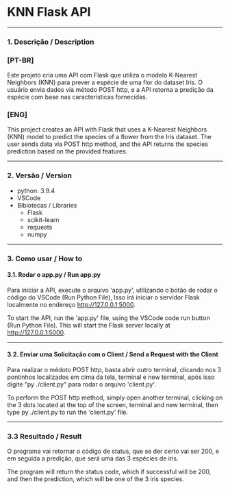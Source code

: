# KNN Flask API

---

### 1. Descrição / Description
### [PT-BR]
Este projeto cria uma API com Flask que utiliza o modelo K-Nearest Neighbors (KNN) para prever a espécie de uma flor do dataset Iris. O usuário envia dados via método POST http, e a API retorna a predição da espécie com base nas características fornecidas.

### [ENG]
This project creates an API with Flask that uses a K-Nearest Neighbors (KNN) model to predict the species of a flower from the Iris dataset. The user sends data via POST http method, and the API returns the species prediction based on the provided features.

---

### 2. Versão / Version
- python: 3.9.4
- VSCode
- Bibiotecas / Libraries
  - Flask
  - scikit-learn
  - requests
  - numpy

---

### 3. Como usar / How to

#### 3.1. Rodar o app.py / Run app.py
Para iniciar a API, execute o arquivo 'app.py', utilizando o botão de rodar o código do VSCode (Run Python File), Isso irá iniciar o servidor Flask localmente no endereço http://127.0.0.1:5000.

To start the API, run the 'app.py' file, using the VSCode code run button (Run Python File). This will start the Flask server locally at http://127.0.0.1:5000.

---

#### 3.2. Enviar uma Solicitação com o Client / Send a Request with the Client
Para realizar o médoto POST http, basta abrir outro terminal, clicando nos 3 pontinhos localizados em cima da tela, terminal e new terminal, após isso digite "py ./client.py" para rodar o arquivo 'client.py'.

To perform the POST http method, simply open another terminal, clicking on the 3 dots located at the top of the screen, terminal and new terminal, then type py ./client.py to run the 'client.py' file.

---

### 3.3 Resultado / Result
O programa vai retornar o código de status, que se der certo vai ser 200, e em seguida a predição, que será uma das 3 espécies de iris.

The program will return the status code, which if successful will be 200, and then the prediction, which will be one of the 3 iris species.


